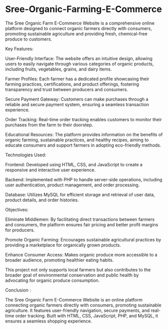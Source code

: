 # Sree-Organic-Farming-E-Commerce

The Sree Organic Farm E-Commerce Website is a comprehensive online platform designed to connect organic farmers directly with consumers, promoting sustainable agriculture and providing fresh, chemical-free produce to customers.

Key Features:

User-Friendly Interface: The website offers an intuitive design, allowing users to easily navigate through various categories of organic products, including fruits, vegetables, grains, and dairy items.

Farmer Profiles: Each farmer has a dedicated profile showcasing their farming practices, certifications, and product offerings, fostering transparency and trust between producers and consumers.

Secure Payment Gateway: Customers can make purchases through a reliable and secure payment system, ensuring a seamless transaction experience.

Order Tracking: Real-time order tracking enables customers to monitor their purchases from the farm to their doorstep.

Educational Resources: The platform provides information on the benefits of organic farming, sustainable practices, and healthy recipes, aiming to educate consumers and support farmers in adopting eco-friendly methods.

Technologies Used:

Frontend: Developed using HTML, CSS, and JavaScript to create a responsive and interactive user experience.

Backend: Implemented with PHP to handle server-side operations, including user authentication, product management, and order processing.

Database: Utilizes MySQL for efficient storage and retrieval of user data, product details, and order histories.

Objectives:

Eliminate Middlemen: By facilitating direct transactions between farmers and consumers, the platform ensures fair pricing and better profit margins for producers.

Promote Organic Farming: Encourages sustainable agricultural practices by providing a marketplace for organically grown products.

Enhance Consumer Access: Makes organic produce more accessible to a broader audience, promoting healthier eating habits.

This project not only supports local farmers but also contributes to the broader goal of environmental conservation and public health by advocating for organic produce consumption.

Conclusion : 

The Sree Organic Farm E-Commerce Website is an online platform connecting organic farmers directly with consumers, promoting sustainable agriculture. It features user-friendly navigation, secure payments, and real-time order tracking. Built with HTML, CSS, JavaScript, PHP, and MySQL, it ensures a seamless shopping experience.

